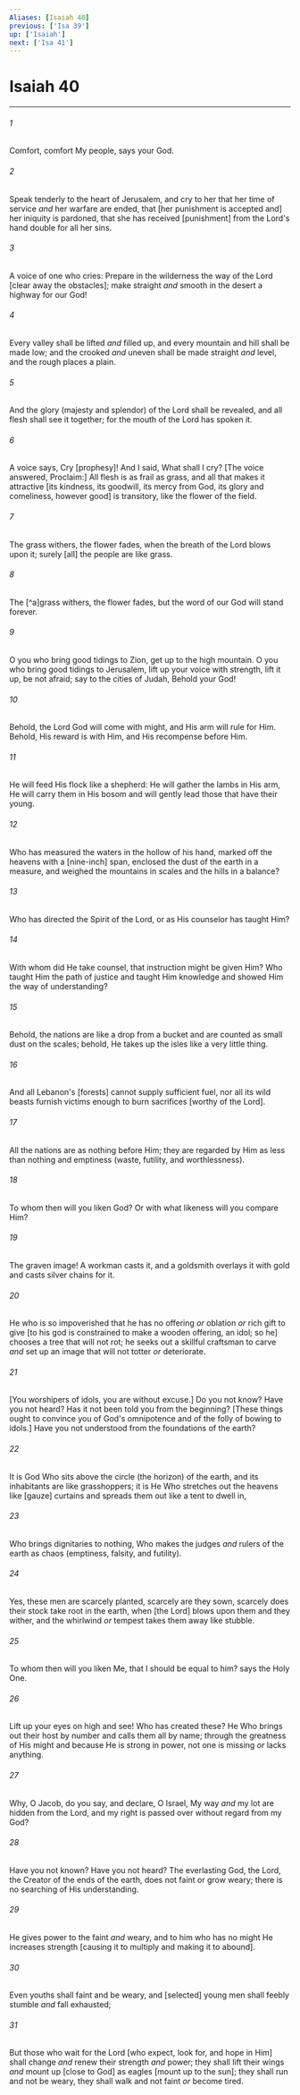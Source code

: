 ```yaml
---
Aliases: [Isaiah 40]
previous: ['Isa 39']
up: ['Isaiah']
next: ['Isa 41']
---
```

# Isaiah 40

***














###### 1 






Comfort, comfort My people, says your God. 













###### 2 






Speak tenderly to the heart of Jerusalem, and cry to her that her time of service _and_ her warfare are ended, that [her punishment is accepted and] her iniquity is pardoned, that she has received [punishment] from the Lord's hand double for all her sins. 













###### 3 






A voice of one who cries: Prepare in the wilderness the way of the Lord [clear away the obstacles]; make straight _and_ smooth in the desert a highway for our God! 













###### 4 






Every valley shall be lifted _and_ filled up, and every mountain and hill shall be made low; and the crooked _and_ uneven shall be made straight _and_ level, and the rough places a plain. 













###### 5 






And the glory (majesty and splendor) of the Lord shall be revealed, and all flesh shall see it together; for the mouth of the Lord has spoken it. 













###### 6 






A voice says, Cry [prophesy]! And I said, What shall I cry? [The voice answered, Proclaim:] All flesh is as frail as grass, and all that makes it attractive [its kindness, its goodwill, its mercy from God, its glory and comeliness, however good] is transitory, like the flower of the field. 













###### 7 






The grass withers, the flower fades, when the breath of the Lord blows upon it; surely [all] the people are like grass. 













###### 8 






The [^a]grass withers, the flower fades, but the word of our God will stand forever. 













###### 9 






O you who bring good tidings to Zion, get up to the high mountain. O you who bring good tidings to Jerusalem, lift up your voice with strength, lift it up, be not afraid; say to the cities of Judah, Behold your God! 













###### 10 






Behold, the Lord God will come with might, and His arm will rule for Him. Behold, His reward is with Him, and His recompense before Him. 













###### 11 






He will feed His flock like a shepherd: He will gather the lambs in His arm, He will carry them in His bosom and will gently lead those that have their young. 













###### 12 






Who has measured the waters in the hollow of his hand, marked off the heavens with a [nine-inch] span, enclosed the dust of the earth in a measure, and weighed the mountains in scales and the hills in a balance? 













###### 13 






Who has directed the Spirit of the Lord, or as His counselor has taught Him? 













###### 14 






With whom did He take counsel, that instruction might be given Him? Who taught Him the path of justice and taught Him knowledge and showed Him the way of understanding? 













###### 15 






Behold, the nations are like a drop from a bucket and are counted as small dust on the scales; behold, He takes up the isles like a very little thing. 













###### 16 






And all Lebanon's [forests] cannot supply sufficient fuel, nor all its wild beasts furnish victims enough to burn sacrifices [worthy of the Lord]. 













###### 17 






All the nations are as nothing before Him; they are regarded by Him as less than nothing and emptiness (waste, futility, and worthlessness). 













###### 18 






To whom then will you liken God? Or with what likeness will you compare Him? 













###### 19 






The graven image! A workman casts it, and a goldsmith overlays it with gold and casts silver chains for it. 













###### 20 






He who is so impoverished that he has no offering _or_ oblation _or_ rich gift to give [to his god is constrained to make a wooden offering, an idol; so he] chooses a tree that will not rot; he seeks out a skillful craftsman to carve _and_ set up an image that will not totter _or_ deteriorate. 













###### 21 






[You worshipers of idols, you are without excuse.] Do you not know? Have you not heard? Has it not been told you from the beginning? [These things ought to convince you of God's omnipotence and of the folly of bowing to idols.] Have you not understood from the foundations of the earth? 













###### 22 






It is God Who sits above the circle (the horizon) of the earth, and its inhabitants are like grasshoppers; it is He Who stretches out the heavens like [gauze] curtains and spreads them out like a tent to dwell in, 













###### 23 






Who brings dignitaries to nothing, Who makes the judges _and_ rulers of the earth as chaos (emptiness, falsity, and futility). 













###### 24 






Yes, these men are scarcely planted, scarcely are they sown, scarcely does their stock take root in the earth, when [the Lord] blows upon them and they wither, and the whirlwind _or_ tempest takes them away like stubble. 













###### 25 






To whom then will you liken Me, that I should be equal to him? says the Holy One. 













###### 26 






Lift up your eyes on high and see! Who has created these? He Who brings out their host by number and calls them all by name; through the greatness of His might and because He is strong in power, not one is missing _or_ lacks anything. 













###### 27 






Why, O Jacob, do you say, and declare, O Israel, My way _and_ my lot are hidden from the Lord, and my right is passed over without regard from my God? 













###### 28 






Have you not known? Have you not heard? The everlasting God, the Lord, the Creator of the ends of the earth, does not faint or grow weary; there is no searching of His understanding. 













###### 29 






He gives power to the faint _and_ weary, and to him who has no might He increases strength [causing it to multiply and making it to abound]. 













###### 30 






Even youths shall faint and be weary, and [selected] young men shall feebly stumble _and_ fall exhausted; 













###### 31 






But those who wait for the Lord [who expect, look for, and hope in Him] shall change _and_ renew their strength _and_ power; they shall lift their wings _and_ mount up [close to God] as eagles [mount up to the sun]; they shall run and not be weary, they shall walk and not faint _or_ become tired.
